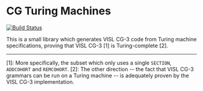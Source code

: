 # CG Turing Machines

[![Build Status](https://travis-ci.org/pepijnkokke/cgtm.svg?branch=master)](https://travis-ci.org/pepijnkokke/cgtm)

This is a small library which generates VISL CG-3 code from Turing machine specifications, proving that VISL CG-3 [1] is Turing-complete [2].

---

[1]: More specifically, the subset which only uses a single `SECTION`, `ADDCOHORT` and `REMCOHORT`.
[2]: The other direction -- the fact that VISL CG-3 grammars can be run on a Turing machine -- is adequately proven by the VISL CG-3 implementation.
